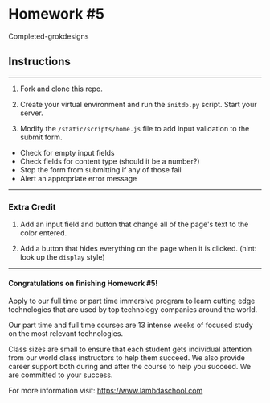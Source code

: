 # Homework #5

Completed-grokdesigns

## Instructions

--------------------------------------------------------------------------------

1. Fork and clone this repo.

1. Create your virtual environment and run the `initdb.py` script. Start your server.

1. Modify the `/static/scripts/home.js` file to add input validation to the submit form.

  - Check for empty input fields
  - Check fields for content type (should it be a number?)
  - Stop the form from submitting if any of those fail
  - Alert an appropriate error message

--------------------------------------------------------------------------------

### Extra Credit

1. Add an input field and button that change all of the page's text to the color entered.

1. Add a button that hides everything on the page when it is clicked. (hint: look up the `display` style)

--------------------------------------------------------------------------------

#### Congratulations on finishing Homework #5!

Apply to our full time or part time immersive program to learn cutting edge technologies that are used by top technology companies around the world.

Our part time and full time courses are 13 intense weeks of focused study on the most relevant technologies.

Class sizes are small to ensure that each student gets individual attention from our world class instructors to help them succeed. We also provide career support both during and after the course to help you succeed. We are committed to your success.

For more information visit: <https://www.lambdaschool.com>
